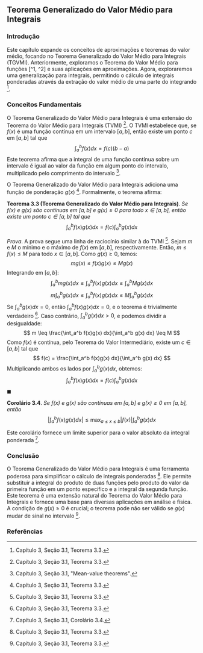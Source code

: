 ## Teorema Generalizado do Valor Médio para Integrais

### Introdução
Este capítulo expande os conceitos de aproximações e teoremas do valor médio, focando no Teorema Generalizado do Valor Médio para Integrais (TGVMI). Anteriormente, exploramos o Teorema do Valor Médio para funções [^1, ^2] e suas aplicações em aproximações. Agora, exploraremos uma generalização para integrais, permitindo o cálculo de integrais ponderadas através da extração do valor médio de uma parte do integrando [^3].

### Conceitos Fundamentais
O Teorema Generalizado do Valor Médio para Integrais é uma extensão do Teorema do Valor Médio para Integrais (TVMI) [^3]. O TVMI estabelece que, se $f(x)$ é uma função contínua em um intervalo $[a, b]$, então existe um ponto $c$ em $[a, b]$ tal que
$$ \int_a^b f(x) dx = f(c)(b-a) $$
Este teorema afirma que a integral de uma função contínua sobre um intervalo é igual ao valor da função em algum ponto do intervalo, multiplicado pelo comprimento do intervalo [^2].

O Teorema Generalizado do Valor Médio para Integrais adiciona uma função de ponderação $g(x)$ [^3]. Formalmente, o teorema afirma:

**Teorema 3.3 (Teorema Generalizado do Valor Médio para Integrais)**. *Se $f(x)$ e $g(x)$ são contínuas em $[a, b]$ e $g(x) \geq 0$ para todo $x \in [a, b]$, então existe um ponto $c \in [a, b]$ tal que*
$$ \int_a^b f(x)g(x) dx = f(c) \int_a^b g(x) dx $$

*Prova*. A prova segue uma linha de raciocínio similar à do TVMI [^3]. Sejam $m$ e $M$ o mínimo e o máximo de $f(x)$ em $[a, b]$, respectivamente. Então, $m \leq f(x) \leq M$ para todo $x \in [a, b]$. Como $g(x) \geq 0$, temos:
$$ mg(x) \leq f(x)g(x) \leq Mg(x) $$
Integrando em $[a, b]$:
$$ \int_a^b mg(x) dx \leq \int_a^b f(x)g(x) dx \leq \int_a^b Mg(x) dx $$
$$ m \int_a^b g(x) dx \leq \int_a^b f(x)g(x) dx \leq M \int_a^b g(x) dx $$
Se $\int_a^b g(x) dx = 0$, então $\int_a^b f(x)g(x) dx = 0$, e o teorema é trivialmente verdadeiro [^3]. Caso contrário, $\int_a^b g(x) dx > 0$, e podemos dividir a desigualdade:
$$ m \leq \frac{\int_a^b f(x)g(x) dx}{\int_a^b g(x) dx} \leq M $$
Como $f(x)$ é contínua, pelo Teorema do Valor Intermediário, existe um $c \in [a, b]$ tal que
$$ f(c) = \frac{\int_a^b f(x)g(x) dx}{\int_a^b g(x) dx} $$
Multiplicando ambos os lados por $\int_a^b g(x) dx$, obtemos:
$$ \int_a^b f(x)g(x) dx = f(c) \int_a^b g(x) dx $$
$\blacksquare$

**Corolário 3.4**. *Se $f(x)$ e $g(x)$ são contínuas em $[a,b]$ e $g(x) \geq 0$ em $[a,b]$, então*
$$ \left| \int_a^b f(x)g(x)dx \right| \leq \max_{a \leq x \leq b} |f(x)| \int_a^b g(x)dx $$

Este corolário fornece um limite superior para o valor absoluto da integral ponderada [^4].

### Conclusão

O Teorema Generalizado do Valor Médio para Integrais é uma ferramenta poderosa para simplificar o cálculo de integrais ponderadas [^3]. Ele permite substituir a integral do produto de duas funções pelo produto do valor da primeira função em um ponto específico e a integral da segunda função. Este teorema é uma extensão natural do Teorema do Valor Médio para Integrais e fornece uma base para diversas aplicações em análise e física. A condição de $g(x) \geq 0$ é crucial; o teorema pode não ser válido se $g(x)$ mudar de sinal no intervalo [^3].

### Referências
[^1]: Capítulo 3, "Approximations", Introdução.
[^2]: Capítulo 3, Seção 3.1, "Mean-value theorems".
[^3]: Capítulo 3, Seção 3.1, Teorema 3.3.
[^4]: Capítulo 3, Seção 3.1, Corolário 3.4.
<!-- END -->